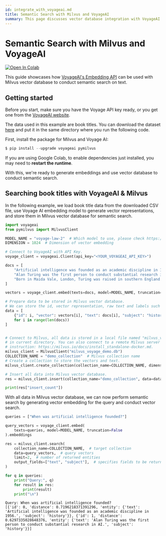 ```yaml
---
id: integrate_with_voyageai.md
title: Semantic Search with Milvus and VoyageAI
summary: This page discusses vector database integration with VoyageAI's embedding API.
---
```


# Semantic Search with Milvus and VoyageAI

<a href="https://colab.research.google.com/github/milvus-io/bootcamp/blob/master/bootcamp/tutorials/integration/semantic_search_with_milvus_and_voyageai.ipynb" target="_parent"><img src="https://colab.research.google.com/assets/colab-badge.svg" alt="Open In Colab"/></a>

This guide showcases how [VoyageAI's Embedding API](https://docs.voyageai.com/docs/embeddings) can be used with Milvus vector database to conduct semantic search on text.

## Getting started
Before you start, make sure you have the Voyage API key ready, or you get one from the [VoyageAI website](https://dash.voyageai.com/api-keys).

The data used in this example are book titles. You can download the dataset [here](https://www.kaggle.com/datasets/jealousleopard/goodreadsbooks) and put it in the same directory where you run the following code.

First, install the package for Milvus and Voyage AI:


```python
$ pip install --upgrade voyageai pymilvus
```

<div class="alert note">

If you are using Google Colab, to enable dependencies just installed, you may need to **restart the runtime**.

</div>

With this, we're ready to generate embeddings and use vector database to conduct semantic search.

## Searching book titles with VoyageAI & Milvus

In the following example, we load book title data from the downloaded CSV file, use Voyage AI embedding model to generate vector representations, and store them in Milvus vector database for semantic search.


```python
import voyageai
from pymilvus import MilvusClient

MODEL_NAME = "voyage-law-2"  # Which model to use, please check https://docs.voyageai.com/docs/embeddings for available models
DIMENSION = 1024  # Dimension of vector embedding

# Connect to VoyageAI with API Key.
voyage_client = voyageai.Client(api_key="<YOUR_VOYAGEAI_API_KEY>")

docs = [
    "Artificial intelligence was founded as an academic discipline in 1956.",
    "Alan Turing was the first person to conduct substantial research in AI.",
    "Born in Maida Vale, London, Turing was raised in southern England.",
]

vectors = voyage_client.embed(texts=docs, model=MODEL_NAME, truncation=False).embeddings

# Prepare data to be stored in Milvus vector database.
# We can store the id, vector representation, raw text and labels such as "subject" in this case in Milvus.
data = [
    {"id": i, "vector": vectors[i], "text": docs[i], "subject": "history"}
    for i in range(len(docs))
]


# Connect to Milvus, all data is stored in a local file named "milvus_voyage_demo.db"
# in current directory. You can also connect to a remote Milvus server following this
# instruction: https://milvus.io/docs/install_standalone-docker.md.
milvus_client = MilvusClient("milvus_voyage_demo.db")
COLLECTION_NAME = "demo_collection"  # Milvus collection name
# Create a collection to store the vectors and text.
milvus_client.create_collection(collection_name=COLLECTION_NAME, dimension=DIMENSION)

# Insert all data into Milvus vector database.
res = milvus_client.insert(collection_name="demo_collection", data=data)

print(res["insert_count"])
```

With all data in Milvus vector database, we can now perform semantic search by generating vector embedding for the query and conduct vector search.


```python
queries = ["When was artificial intelligence founded?"]

query_vectors = voyage_client.embed(
    texts=queries, model=MODEL_NAME, truncation=False
).embeddings

res = milvus_client.search(
    collection_name=COLLECTION_NAME,  # target collection
    data=query_vectors,  # query vectors
    limit=2,  # number of returned entities
    output_fields=["text", "subject"],  # specifies fields to be returned
)

for q in queries:
    print("Query:", q)
    for result in res:
        print(result)
    print("\n")
```

    Query: When was artificial intelligence founded?
    [{'id': 0, 'distance': 0.7196218371391296, 'entity': {'text': 'Artificial intelligence was founded as an academic discipline in 1956.', 'subject': 'history'}}, {'id': 1, 'distance': 0.6297335028648376, 'entity': {'text': 'Alan Turing was the first person to conduct substantial research in AI.', 'subject': 'history'}}]
    
    

